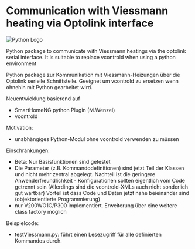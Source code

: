 # Communication with Viessmann heating via Optolink interface


![Python Logo](https://www.python.org/static/community_logos/python-logo.png "Sample inline image")

Python package to communicate with Viessmann heatings via the optolink serial interface.
It is suitable to replace vcontrold when using a python environment

Python package zur Kommunikation mit Viessmann-Heizungen über die Optolink serielle Schnittstelle.
Geeignet um vcontrold zu ersetzen wenn ohnehin mit Python gearbeitet wird.

Neuentwicklung basierend  auf 
  - SmartHomeNG python Plugin (M.Wenzel)
  - vcontrold

Motivation:
- unabhängiges Python-Modul ohne vcontrold verwenden zu müssen

Einschränkungen:
 - Beta: Nur Basisfunktionen sind getestet
 - Die Parameter (z.B. Kommandodefinitionen) sind jetzt Teil der Klassen und nicht mehr zentral abgelegt.
   Nachteil ist die geringere Anwenderfreundlichkeit - Konfigurationen sollten eigentlich vom Code getrennt sein
   (Allerdings sind die vcontrold-XMLs auch nicht sonderlich gut wartbar)
   Vorteil ist dass Code und Daten jetzt nahe beieinander sind (objektorientierte Programmierung)
 - nur V200WO1C/P300 implementiert. Erweiterung über eine weitere class factory möglich

Beispielcode:
- testViessmann.py: führt einen Lesezugriff für alle definierten Kommandos durch.

[packaging guide]: https://packaging.python.org
[distribution tutorial]: https://packaging.python.org/tutorials/packaging-projects/
[src]: https://github.com/
[rst]: http://docutils.sourceforge.net/rst.html
[md]: https://tools.ietf.org/html/rfc7764#section-3.5 "CommonMark variant"
[md use]: https://packaging.python.org/specifications/core-metadata/#description-content-type-optional

